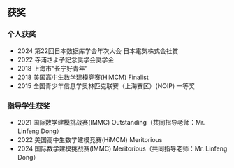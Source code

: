 ## 获奖
### 个人获奖
- 2024 第22回日本数据库学会年次大会 日本電気株式会社賞
- 2022 寺浦さよ子記念奨学会奨学金
- 2018 上海市“长宁好青年”
- 2018 美国高中生数学建模竞赛(HiMCM) Finalist
- 2015 全国青少年信息学奥林匹克联赛（上海赛区）(NOIP) 一等奖

### 指导学生获奖
- 2021 国际数学建模挑战赛(IMMC) Outstanding（共同指导老师：Mr. Linfeng Dong）
- 2022 美国高中生数学建模竞赛(HiMCM) Meritorious
- 2024 国际数学建模挑战赛(IMMC) Meritorious（共同指导老师：Mr. Linfeng Dong）

